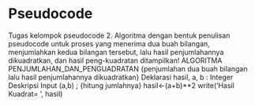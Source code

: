 # Pseudocode
Tugas kelompok pseudocode 
2.	Algoritma dengan bentuk penulisan pseudocode untuk proses yang menerima dua buah bilangan, menjumlahkan kedua bilangan tersebut, lalu hasil penjumlahannya dikuadratkan, dan hasil peng-kuadratan ditampilkan!
ALGORITMA PENJUMLAHAN_DAN_PENGUADRATAN
{penjumlahan dua buah bilangan lalu hasil penjumlahannya dikuadratkan}
Deklarasi 
	hasil, a, b : Integer
Deskripsi 
	Input (a,b) ;
{hitung jumlahnya}
hasil←(a+b)**2
write(‘Hasil Kuadrat= ’, hasil)
